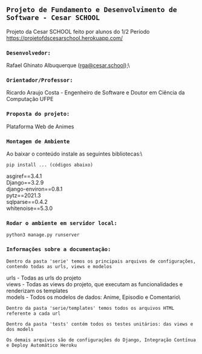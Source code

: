 ## `Projeto de Fundamento e Desenvolvimento de Software - Cesar SCHOOL`
Projeto da Cesar SCHOOL feito por alunos do 1/2 Período
https://projetofdscesarschool.herokuapp.com/


### `Desenvolvedor:`
  Rafael Ghinato Albuquerque (rga@cesar.school);\
  
### `Orientador/Professor:`
  Ricardo Araujo Costa - Engenheiro de Software e Doutor em Ciência da Computação UFPE
  
  
### `Proposta do projeto:`
  Plataforma Web de Animes
  
  
  
### `Montagem de Ambiente`
  
  Ao baixar o conteúdo instale as seguintes bibliotecas:\
  
  `pip install ... (códigos abaixo)`
  
  asgiref==3.4.1\
  Django==3.2.9\
  django-environ==0.8.1\
  pytz==2021.3\
  sqlparse==0.4.2\
  whitenoise==5.3.0
  
### `Rodar o ambiente em servidor local:`
 
 `python3 manage.py runserver`
 
### `Informações sobre a documentação:`
  
  `Dentro da pasta 'serie' temos os principais arquivos de configurações, contendo todas as urls, views e modelos`
   
  urls - Todas as urls do projeto\
  views - Todas as views do projeto, que executam as funcionalidades e renderizam os templates\
  models - Todos os modelos de dados: Anime, Episodio e Comentario\
  
  `Dentro da pasta 'serie/templates' temos todos os arquivos HTML referente a cada url`
  
  `Dentro da pasta 'tests' contém todos os testes unitários: das views e dos models`
   
  `Os demais arquivos são de configurações do Django, Integração Contínua e Deploy Automático Heroku`
  
  
  
 
  
